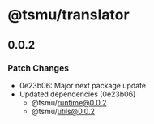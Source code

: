 # @tsmu/translator

## 0.0.2

### Patch Changes

- 0e23b06: Major next package update
- Updated dependencies [0e23b06]
  - @tsmu/runtime@0.0.2
  - @tsmu/utils@0.0.2
